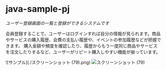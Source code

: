 # java-sample-pj
*ユーザー登録画面の一覧と登録ができるシステムです*

会員登録することで、ユーザーはログインすれば自分の情報が見られます。商品やサービスの購入履歴、会費の支払い履歴や、イベントの参加履歴などが把握できます。
購入金額や頻度を確認したり、履歴からもう一度同じ商品やサービスを注文したりするなど、ユーザーがリピート購入しやすい機能が揃っています。

![サンプル](./スクリーンショット (79).png)
![スクリーンショット (79)](https://github.com/Yuto0410K/java-sample-pj/assets/144333155/c6cd7060-faf6-44a8-988e-440601e02abf)
